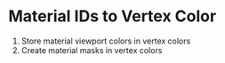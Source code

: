 # Material IDs to Vertex Color

1) Store material viewport colors in vertex colors
2) Create material masks in vertex colors
